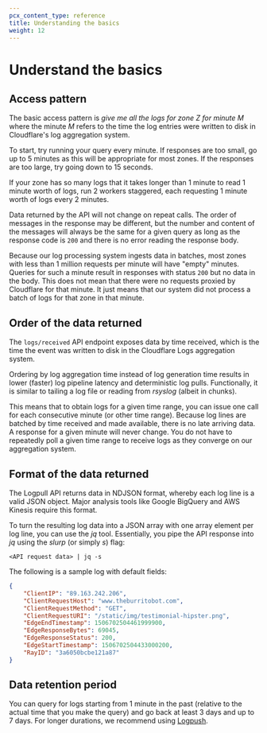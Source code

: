 ```yaml
---
pcx_content_type: reference
title: Understanding the basics
weight: 12
---
```


# Understand the basics

## Access pattern

The basic access pattern is _give me all the logs for zone Z for minute M_ where the minute _M_ refers to the time the log entries were written to disk in Cloudflare's log aggregation system.

To start, try running your query every minute. If responses are too small, go up to 5 minutes as this will be appropriate for most zones. If the responses are too large, try going down to 15 seconds.

If your zone has so many logs that it takes longer than 1 minute to read 1 minute worth of logs, run 2 workers staggered, each requesting 1 minute worth of logs every 2 minutes.

Data returned by the API will not change on repeat calls. The order of messages in the response may be different, but the number and content of the messages will always be the same for a given query as long as the response code is `200` and there is no error reading the response body.

Because our log processing system ingests data in batches, most zones with less than 1 million requests per minute will have "empty" minutes. Queries for such a minute result in responses with status `200` but no data in the body. This does not mean that there were no requests proxied by Cloudflare for that minute. It just means that our system did not process a batch of logs for that zone in that minute.

## Order of the data returned

The `logs/received` API endpoint exposes data by time received, which is the time the event was written to disk in the Cloudflare Logs aggregation system.

Ordering by log aggregation time instead of log generation time results in lower (faster) log pipeline latency and deterministic log pulls. Functionally, it is similar to tailing a log file or reading from _rsyslog_ (albeit in chunks).

This means that to obtain logs for a given time range, you can issue one call for each consecutive minute (or other time range). Because log lines are batched by time received and made available, there is no late arriving data. A response for a given minute will never change. You do not have to repeatedly poll a given time range to receive logs as they converge on our aggregation system.

## Format of the data returned

The Logpull API returns data in NDJSON format, whereby each log line is a valid JSON object. Major analysis tools like Google BigQuery and AWS Kinesis require this format.

To turn the resulting log data into a JSON array with one array element per log line, you can use the _jq_ tool. Essentially, you pipe the API response into _jq_ using the _slurp_ (or simply _s_) flag:

`<API request data> | jq -s`

The following is a sample log with default fields:

```json
{
    "ClientIP": "89.163.242.206",
    "ClientRequestHost": "www.theburritobot.com",
    "ClientRequestMethod": "GET",
    "ClientRequestURI": "/static/img/testimonial-hipster.png",
    "EdgeEndTimestamp": 1506702504461999900,
    "EdgeResponseBytes": 69045,
    "EdgeResponseStatus": 200,
    "EdgeStartTimestamp": 1506702504433000200,
    "RayID": "3a6050bcbe121a87"
}
```

## Data retention period

You can query for logs starting from 1 minute in the past (relative to the actual time that you make the query) and go back at least 3 days and up to 7 days. For longer durations, we recommend using [Logpush](/logs/about/).

